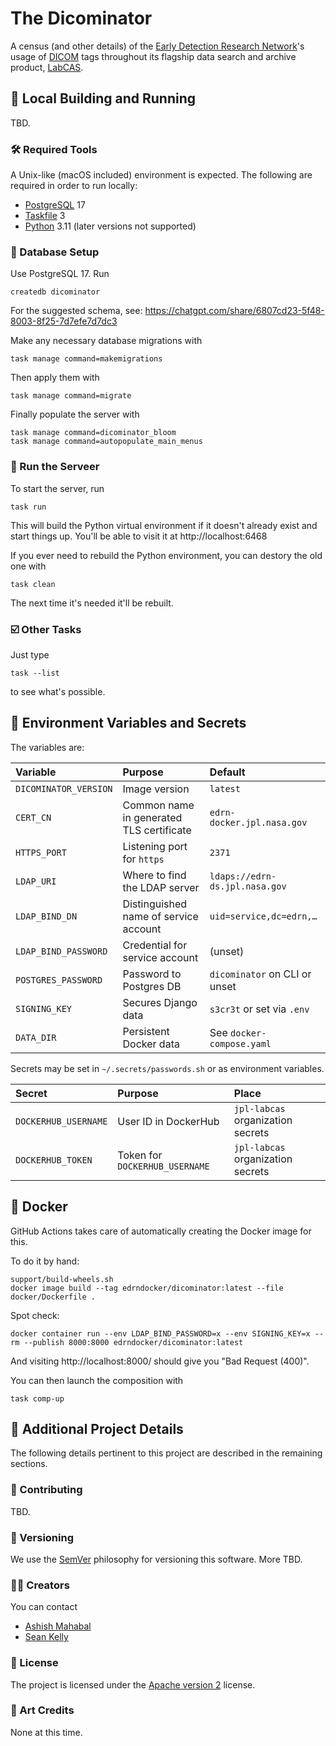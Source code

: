 # The Dicominator

A census (and other details) of the [Early Detection Research Network](https://edrn.nci.nih.gov/)'s usage of [DICOM](https://www.dicomstandard.org/) tags throughout its flagship data search and archive product, [LabCAS](https://edrn-labcas.jpl.nasa.gov/).



## 👷 Local Building and Running

TBD.


### 🛠️ Required Tools

A Unix-like (macOS included) environment is expected. The following are required in order to run locally:

- [PostgreSQL](https://www.postgresql.org/) 17
- [Taskfile](https://taskfile.dev/) 3
- [Python](https://www.python.org/) 3.11 (later versions not supported)



### 💽 Database Setup

Use PostgreSQL 17. Run

    createdb dicominator

For the suggested schema, see: https://chatgpt.com/share/6807cd23-5f48-8003-8f25-7d7efe7d7dc3

Make any necessary database migrations with

    task manage command=makemigrations

Then apply them with

    task manage command=migrate

Finally populate the server with

    task manage command=dicominator_bloom
    task manage command=autopopulate_main_menus


### 🏃 Run the Serveer

To start the server, run

    task run

This will build the Python virtual environment if it doesn't already exist and start things up. You'll be able to visit it at http://localhost:6468

If you ever need to rebuild the Python environment, you can destory the old one with

    task clean

The next time it's needed it'll be rebuilt.


### ☑️ Other Tasks

Just type

    task --list

to see what's possible.


## 🌱 Environment Variables and Secrets

The variables are:

| Variable                 | Purpose                                  | Default                        |
|:-------------------------|:-----------------------------------------|:-------------------------------|
| `DICOMINATOR_VERSION`    | Image version                            | `latest`                       |
| `CERT_CN`                | Common name in generated TLS certificate | `edrn-docker.jpl.nasa.gov`     |
| `HTTPS_PORT`             | Listening port for `https`               | `2371`                         |
| `LDAP_URI`               | Where to find the LDAP server            | `ldaps://edrn-ds.jpl.nasa.gov` |
| `LDAP_BIND_DN`           | Distinguished name of service account    | `uid=service,dc=edrn,…`        |
| `LDAP_BIND_PASSWORD`     | Credential for service account           | (unset)                        |
| `POSTGRES_PASSWORD`      | Password to Postgres DB                  | `dicominator` on CLI or unset  |
| `SIGNING_KEY`            | Secures Django data                      | `s3cr3t` or set via `.env`     |
| `DATA_DIR`               | Persistent Docker data                   | See `docker-compose.yaml`      |

Secrets may be set in `~/.secrets/passwords.sh` or as environment variables.

| Secret               | Purpose                        | Place                             |
|:---------------------|:-------------------------------|:----------------------------------|
| `DOCKERHUB_USERNAME` | User ID in DockerHub           | `jpl-labcas` organization secrets |
| `DOCKERHUB_TOKEN`    | Token for `DOCKERHUB_USERNAME` | `jpl-labcas` organization secrets |


## 🚢 Docker

GitHub Actions takes care of automatically creating the Docker image for this.

To do it by hand:

    support/build-wheels.sh
    docker image build --tag edrndocker/dicominator:latest --file docker/Dockerfile .

Spot check:

    docker container run --env LDAP_BIND_PASSWORD=x --env SIGNING_KEY=x --rm --publish 8000:8000 edrndocker/dicominator:latest

And visiting http://localhost:8000/ should give you "Bad Request (400)".

You can then launch the composition with

    task comp-up


## 🔎 Additional Project Details

The following details pertinent to this project are described in the remaining sections.


### 👥 Contributing

TBD.


### 🔢 Versioning

We use the [SemVer](https://semver.org/) philosophy for versioning this software. More TBD.


### 👩‍🎨 Creators

You can contact

- [Ashish Mahabal](https://github.com/AshishMahabal)
- [Sean Kelly](https://github.com/nutjob4life)


### 📃 License

The project is licensed under the [Apache version 2](LICENSE.md) license.


### 🎨 Art Credits

None at this time.
